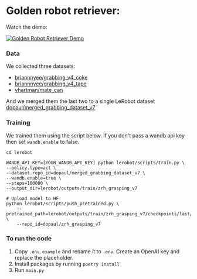 # Golden robot retriever:

Watch the demo:

[![Golden Robot Retriever Demo](https://img.youtube.com/vi/6dvA0egj8LI/0.jpg)](https://youtu.be/6dvA0egj8LI)


### Data

We collected three datasets: 
- [briannnyee/grabbing_v4_coke](https://lerobot-visualize-dataset.hf.space/briannnyee/grabbing_v4_coke)
- [briannnyee/grabbing_v4_tape](https://lerobot-visualize-dataset.hf.space/briannnyee/grabbing_v4_tape)
- [vhartman/mate_can](https://lerobot-visualize-dataset.hf.space/vhartman/mate_can)

And we merged them the last two to a single LeRobot dataset [dopaul/merged_grabbing_dataset_v7](https://lerobot-visualize-dataset.hf.space/dopaul/merged_grabbing_dataset_v7)

### Training

We trained them using the script below.  If you don't pass a wandb api key then set `wandb.enable` to false. 

```
cd lerobot

WANDB_API_KEY=[YOUR_WANDB_API_KEY] python lerobot/scripts/train.py \
--policy.type=act \
--dataset.repo_id=dopaul/merged_grabbing_dataset_v7 \
--wandb.enable=true \
--steps=100000 \
--output_dir=lerobot/outputs/train/zrh_grasping_v7

# Upload model to HF
python lerobot/scripts/push_pretrained.py \
    --pretrained_path=lerobot/outputs/train/zrh_grasping_v7/checkpoints/last/pretrained_model \
    --repo_id=dopaul/zrh_grasping_v7
```

### To run the code

1. Copy `.env.example` and rename it to `.env`. Create an OpenAI key and replace the placeholder. 
2. Install packages by running `poetry install`
3. Run `main.py`
